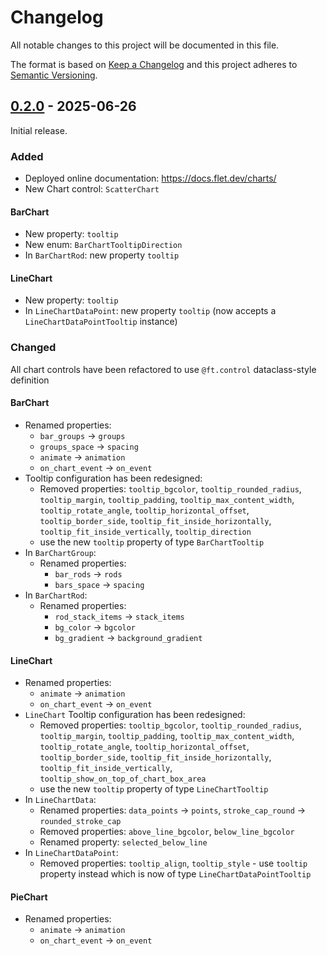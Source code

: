# Changelog

All notable changes to this project will be documented in this file.

The format is based on [Keep a Changelog](http://keepachangelog.com/en/1.0.0/)
and this project adheres to [Semantic Versioning](http://semver.org/spec/v2.0.0.html).

## [0.2.0] - 2025-06-26

Initial release.

### Added

- Deployed online documentation: https://docs.flet.dev/charts/
- New Chart control: `ScatterChart`

#### BarChart

- New property: `tooltip`
- New enum: `BarChartTooltipDirection`
- In `BarChartRod`: new property `tooltip`

#### LineChart

- New property: `tooltip`
- In `LineChartDataPoint`: new property `tooltip` (now accepts a `LineChartDataPointTooltip` instance)

### Changed

All chart controls have been refactored to use `@ft.control` dataclass-style definition

#### BarChart

- Renamed properties:
    - `bar_groups` → `groups`
    - `groups_space` → `spacing`
    - `animate` → `animation`
    - `on_chart_event` → `on_event`
- Tooltip configuration has been redesigned:
    - Removed properties: `tooltip_bgcolor`, `tooltip_rounded_radius`, `tooltip_margin`, `tooltip_padding`, `tooltip_max_content_width`, `tooltip_rotate_angle`, `tooltip_horizontal_offset`, `tooltip_border_side`, `tooltip_fit_inside_horizontally`, `tooltip_fit_inside_vertically`, `tooltip_direction`
    - use the new `tooltip` property of type `BarChartTooltip`
- In `BarChartGroup`:
    - Renamed properties:
      - `bar_rods` → `rods`
      - `bars_space` → `spacing`
- In `BarChartRod`:
    - Renamed properties:
      - `rod_stack_items` → `stack_items`
      - `bg_color` → `bgcolor`
      - `bg_gradient` → `background_gradient`

#### LineChart

- Renamed properties:
    - `animate` → `animation`
    - `on_chart_event` → `on_event`
- `LineChart` Tooltip configuration has been redesigned:
    - Removed properties: `tooltip_bgcolor`, `tooltip_rounded_radius`, `tooltip_margin`, `tooltip_padding`, `tooltip_max_content_width`, `tooltip_rotate_angle`, `tooltip_horizontal_offset`, `tooltip_border_side`, `tooltip_fit_inside_horizontally`, `tooltip_fit_inside_vertically`, `tooltip_show_on_top_of_chart_box_area`
    - use the new `tooltip` property of type `LineChartTooltip`
- In `LineChartData`:
    - Renamed properties: `data_points` → `points`, `stroke_cap_round` → `rounded_stroke_cap`
    - Removed properties: `above_line_bgcolor`, `below_line_bgcolor`
    - Renamed property: `selected_below_line`
- In `LineChartDataPoint`:
    - Removed properties: `tooltip_align`, `tooltip_style` - use `tooltip` property instead which is now of type `LineChartDataPointTooltip`

#### PieChart

- Renamed properties:
    - `animate` → `animation`
    - `on_chart_event` → `on_event`


[0.2.0]: https://github.com/flet-dev/flet-charts/releases/tag/0.2.0
